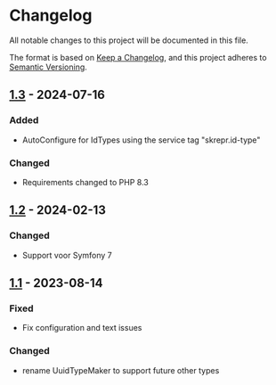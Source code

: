 # Changelog

All notable changes to this project will be documented in this file.

The format is based on [Keep a Changelog](https://keepachangelog.com/en/1.0.0/),
and this project adheres to [Semantic Versioning](https://semver.org/spec/v2.0.0.html).

## [1.3](https://github.com/skrepr/id-type/releases/tag/1.3) - 2024-07-16

### Added

- AutoConfigure for IdTypes using the service tag "skrepr.id-type"

### Changed

- Requirements changed to PHP 8.3

## [1.2](https://github.com/skrepr/id-type/releases/tag/1.2) - 2024-02-13

### Changed

- Support voor Symfony 7

## [1.1](https://github.com/skrepr/id-type/releases/tag/1.1) - 2023-08-14

### Fixed

- Fix configuration and text issues

### Changed

- rename UuidTypeMaker to support future other types

